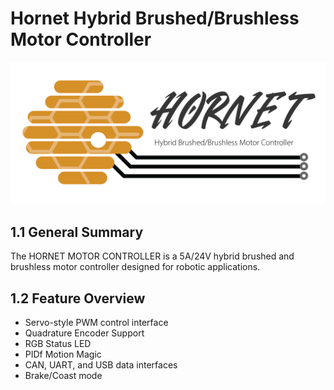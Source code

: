 # Hornet Hybrid Brushed/Brushless Motor Controller
![Logo Photo](Misc/logo.png)

## 1.1 General Summary

The HORNET MOTOR CONTROLLER is a 5A/24V hybrid brushed and brushless motor controller designed for robotic applications.

## 1.2 Feature Overview
- Servo-style PWM control interface
- Quadrature Encoder Support
- RGB Status LED
- PIDf Motion Magic
- CAN, UART, and USB data interfaces
- Brake/Coast mode
